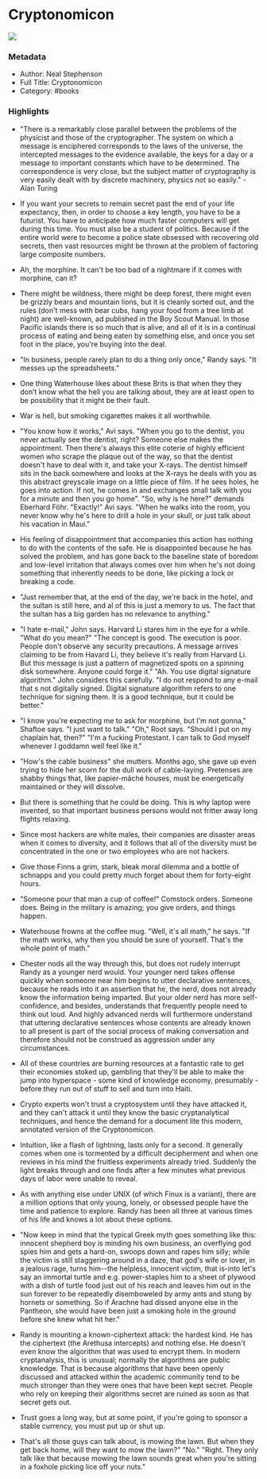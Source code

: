 # Cryptonomicon

![](https://kbimages1-a.akamaihd.net/ec65ae11-7528-49f8-b854-93c8541da9b8/1200/1200/False/cryptonomicon-2.jpg)

### Metadata

- Author: Neal Stephenson
- Full Title: Cryptonomicon
- Category: #books

### Highlights

- "There is a remarkably close parallel between the problems of the physicist and those of the cryptographer. The system on which a message is enciphered corresponds to the laws of the universe, the intercepted messages to the evidence available, the keys for a day or a message to important constants which have to be determined. The correspondence is very close, but the subject matter of cryptography is very easily dealt with by discrete machinery, physics not so easily." - Alan Turing

- If you want your secrets to remain secret past the end of your life expectancy, then, in order to choose a key length, you have to be a futurist. You have to anticipate how much faster computers will get during this time. You must also be a student of politics. Because if the entire world were to become a police state obsessed with recovering old secrets, then vast resources might be thrown at the problem of factoring large composite numbers.

- Ah, the morphine. It can't be too bad of a nightmare if it comes with morphine, can it?

- There might be wildness, there might be deep forest, there might even be grizzly bears and mountain lions, but it is cleanly sorted out, and the rules (don't mess with bear cubs, hang your food from a tree limb at night) are well-known, ad published in the Boy Scout Manual. In those Pacific islands there is so much that is alive, and all of it is in a continual process of eating and being eaten by something else, and once you set foot in the place, you're buying into the deal.

- "In business, people rarely plan to do a thing only once," Randy says. "It messes up the spreadsheets."

- One thing Waterhouse likes about these Brits is that when they they don’t know what the hell you are talking about, they are at least open to be possibility that it might be their fault.

- War is hell, but smoking cigarettes makes it all worthwhile.

- "You know how it works," Avi says. "When you go to the dentist, you never actually see the dentist, right? Someone else makes the appointment. Then there's always this elite coterie of highly efficient women who scrape the plaque out of the way, so that the dentist doesn't have to deal with it, and take your X-rays. The dentist himself sits in the back somewhere and looks at the X-rays he deals with you as this abstract greyscale image on a little piece of film. If he sees holes, he goes into action. If not, he comes in and exchanges small talk with you for a minute and then you go home". "So, why is he here?" demands Eberhard Föhr. "Exactly!" Avi says. "When he walks into the room, you never know why he's here to drill a hole in your skull, or just talk about his vacation in Maui."

- His feeling of disappointment that accompanies this action has nothing to do with the contents of the safe. He is disappointed because he has solved the problem, and has gone back to the baseline state of boredom and low-level irritation that always comes over him when he's not doing something that inherently needs to be done, like picking a lock or breaking a code.

- "Just remember that, at the end of the day, we're back in the hotel, and the sultan is still here, and al of this is just a memory to us. The fact that the sultan has a big garden has no relevance to anything."

- "I hate e-mail," John says. Harvard Li stares him in the eye for a while. "What do you mean?" "The concept is good. The execution is poor. People don't observe any security precautions. A message arrives claiming to be from Havard Li, they believe it's really from Harvard Li. But this message is just a pattern of magnetized spots on a spinning disk somewhere. Anyone could forge it." "Ah. You use digital signature algorithm." John considers this carefully. "I do not respond to any e-mail that s not digitally signed. Digital signature algorithm refers to one technique for signing them. It is a good technique, but it could be better."

- "I know you're expecting me to ask for morphine, but I'm not gonna," Shaftoe says. "I just want to talk." "Oh," Root says. "Should I put on my chaplain hat, then?" "I'm a fucking Protestant. I can talk to God myself whenever I goddamn well feel like it."

- "How's the cable business" she mutters. Months ago, she gave up even trying to hide her scorn for the dull work of cable-laying. Pretenses are shabby things that, like papier-mâché houses, must be energetically maintained or they will dissolve.

- But there is something that he could be doing. This is why laptop were invented, so that important business persons would not fritter away long flights relaxing.

- Since most hackers are white males, their companies are disaster areas when it comes to diversity, and it follows that all of the diversity must be concentrated in the one or two employees who are not hackers.

- Give those Finns a grim, stark, bleak moral dilemma and a bottle of schnapps and you could pretty much forget about them for forty-eight hours.

- "Someone pour that man a cup of coffee!" Comstock orders. Someone does. Being in the military is amazing; you give orders, and things happen.

- Waterhouse frowns at the coffee mug. "Well, it's all math," he says. "If the math works, why then you should be sure of yourself. That's the whole point of math."

- Chester nods all the way through this, but does not rudely interrupt Randy as a younger nerd would. Your younger nerd takes offense quickly when someone near him begins to utter declarative sentences, because he reads into it an assertion that he, the nerd, does not already know the information being imparted. But your older nerd has more self-confidence, and besides, understands that frequently people need to think out loud. And highly advanced nerds will furthermore understand that uttering declarative sentences whose contents are already known to all present is part of the social process of making conversation and therefore should not be construed as aggression under any circumstances.

- All of these countries are burning resources at a fantastic rate to get their economies stoked up, gambling that they'll be able to make the jump into hyperspace  - some kind of knowledge economy, presumably -before they run out of stuff to sell and turn into Haiti.

- Crypto experts won't trust a cryptosystem until they have attacked it, and they can't attack it until they know the basic cryptanalytical techniques, and hence the demand for a document lite this modern, annotated version of the Cryptonomicon.

- Intuition, like a flash of lightning, lasts only for a second. It generally comes when one is tormented by a difficult decipherment and when one reviews in his mind the fruitless experiments already tried. Suddenly the light breaks through and one finds after a few minutes what previous days of labor were unable to reveal.

- As with anything else under UNIX (of which Finux is a variant), there are a million options that only young, lonely, or obsessed people have the time and patience to explore. Randy has been all three at various times of his life and knows a lot about these options.

- "Now keep in mind that the typical Greek myth goes something like this: innocent shepherd boy is minding his own business, an overflying god spies him and gets a hard-on, swoops down and rapes him silly; while the victim is still staggering around in a daze, that god's wife or lover, in a jealous rage, turns him--the helpless, innocent victim, that is-into let's say an immortal turtle and e.g. power-staples him to a sheet of plywood with a dish of turtle food just out of his reach and leaves him out in the sun forever to be repeatedly disemboweled by army ants and stung by hornets or something. So if Arachne had dissed anyone else in the Pantheon, she would have been just a smoking hole in the ground before she knew what hit her."

- Randy is mounting a known-ciphertext attack: the hardest kind. He has the ciphertext (the Arethusa intercepts) and nothing else. He doesn't even know the algorithm that was used to encrypt them. In modern cryptanalysis, this is unusual; normally the algorithms are public knowledge. That is because algorithms that have been openly discussed and  attacked within the academic community tend to be much stronger than they were ones that have been kept secret. People who rely on keeping their algorithms secret are ruined as soon as that secret gets out.

- Trust goes a long way, but at some point, if you're going to sponsor a stable currency, you must put up or shut up.

- That's all those guys can talk about, is mowing the lawn. But when they get back home, will they want to mow the lawn?"
"No." "Right. They only talk like that because mowing the lawn sounds great when you're sitting in a foxhole picking lice off your nuts."
